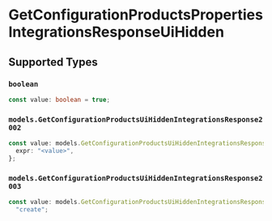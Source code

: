 # GetConfigurationProductsPropertiesIntegrationsResponseUiHidden


## Supported Types

### `boolean`

```typescript
const value: boolean = true;
```

### `models.GetConfigurationProductsUiHiddenIntegrationsResponse2002`

```typescript
const value: models.GetConfigurationProductsUiHiddenIntegrationsResponse2002 = {
  expr: "<value>",
};
```

### `models.GetConfigurationProductsUiHiddenIntegrationsResponse2003`

```typescript
const value: models.GetConfigurationProductsUiHiddenIntegrationsResponse2003 =
  "create";
```


